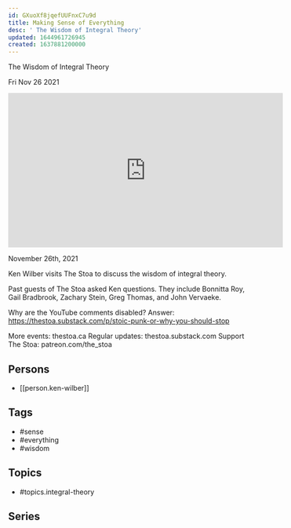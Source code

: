 ```yaml
---
id: GXuoXf8jqefUUFnxC7u9d
title: Making Sense of Everything
desc: ' The Wisdom of Integral Theory'
updated: 1644961726945
created: 1637881200000
---
```



 The Wisdom of Integral Theory

Fri Nov 26 2021

<iframe width="560" height="315" src="https://www.youtube.com/embed/pYqoPspN5mk" title="Making Sense of Everything: The Wisdom of Integral Theory w/ Ken Wilber" frameborder="0" allow="accelerometer; autoplay; clipboard-write; encrypted-media; gyroscope; picture-in-picture" allowfullscreen ></iframe>

November 26th, 2021

Ken Wilber visits The Stoa to discuss the wisdom of integral theory.

Past guests of The Stoa asked Ken questions. They include Bonnitta Roy, Gail Bradbrook, Zachary Stein, Greg Thomas, and John Vervaeke. 

Why are the YouTube comments disabled? Answer: https://thestoa.substack.com/p/stoic-punk-or-why-you-should-stop

More events: thestoa.ca
Regular updates: thestoa.substack.com
Support The Stoa: patreon.com/the_stoa

## Persons

- [[person.ken-wilber]]

## Tags

- #sense
- #everything
- #wisdom

## Topics

- #topics.integral-theory

## Series



